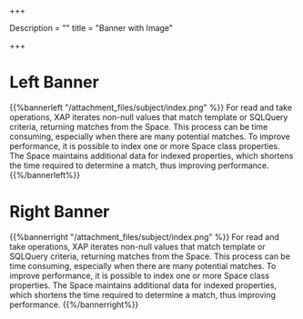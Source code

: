 +++

Description = ""
title = "Banner with Image"

+++


# Left Banner


{{%bannerleft "/attachment_files/subject/index.png" %}}
For read and take operations, XAP iterates non-null values that match template or SQLQuery criteria, returning matches from the Space. This process can be time consuming, especially when there are many potential matches. To improve performance, it is possible to index one or more Space class properties. The Space maintains additional data for indexed properties, which shortens the time required to determine a match, thus improving performance.
{{%/bannerleft%}}


# Right Banner

{{%bannerright "/attachment_files/subject/index.png" %}}
For read and take operations, XAP iterates non-null values that match template or SQLQuery criteria, returning matches from the Space. This process can be time consuming, especially when there are many potential matches. To improve performance, it is possible to index one or more Space class properties. The Space maintains additional data for indexed properties, which shortens the time required to determine a match, thus improving performance.
{{%/bannerright%}}



